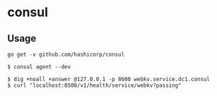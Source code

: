 # consul

## Usage

    go get -v github.com/hashicorp/consul

    $ consul agent --dev

    $ dig +noall +answer @127.0.0.1 -p 8600 webkv.service.dc1.consul
    $ curl "localhost:8500/v1/health/service/webkv?passing"
